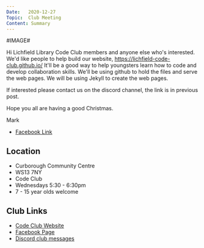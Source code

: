 ```yaml
---
Date:   2020-12-27
Topic:  Club Meeting
Content: Summary
---
```

#IMAGE#

Hi Lichfield Library Code Club members and anyone else who's interested. 
We'd like people to help build our website, https://lichfield-code-club.github.io/
It'll be a good way to help youngsters learn how to code and develop collaboration skills.
We'll be using github to hold the files and serve the web pages.
We will be using Jekyll to create the web pages.

If interested please contact us on the discord channel, the link is in previous post.

Hope you all are having a good Christmas.

Mark

* [Facebook Link](https://www.facebook.com/1481985248595237/posts/3371802869613456/)

## Location

* Curborough Community Centre
* WS13 7NY
* Code Club
* Wednesdays 5:30 - 6:30pm
* 7 - 15 year olds welcome

## Club Links

* [Code Club Website](https://lichfield-code-club.github.io/)
* [Facebook Page](https://www.facebook.com/LichfieldCoders)
* [Discord club messages](https://discord.gg/szz6xGK)
